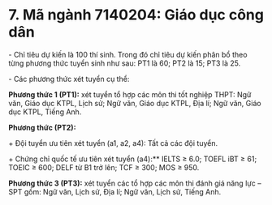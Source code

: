 # 7. Mã ngành 7140204: Giáo dục công dân

\- Chỉ tiêu dự kiến là 100 thí sinh. Trong đó chỉ tiêu dự kiến phân bổ theo từng phương thức tuyển sinh như sau: PT1 là 60; PT2 là 15; PT3 là 25.

\- Các phương thức xét tuyển cụ thể:

**Phương thức 1 (PT1):** xét tuyển tổ hợp các môn thi tốt nghiệp THPT: Ngữ văn, Giáo dục KTPL, Lịch sử; Ngữ văn, Giáo dục KTPL, Địa lí; Ngữ văn, Giáo dục KTPL, Tiếng Anh.

**Phương thức (PT2):** 

\+ Đội tuyển ưu tiên xét tuyển (a1, a2, a4): Tất cả các đội tuyển.

\+ Chứng chỉ quốc tế ưu tiên xét tuyển (a4):** IELTS ≥ 6.0; TOEFL iBT ≥ 61; TOEIC ≥ 600; DELF từ B1 trở lên; TCF ≥ 300; MOS ≥ 950.

**Phương thức 3 (PT3):** xét tuyển các tổ hợp các môn thi đánh giá năng lực – SPT gồm: Ngữ văn, Lịch sử, Địa lí; Ngữ văn, Lịch sử, Tiếng Anh.